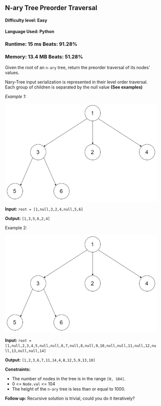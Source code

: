 ## N-ary Tree Preorder Traversal

#### **Difficulty level:** Easy

#### **Language Used:** Python

### Runtime: 15 ms **Beats: 91.28%**
### Memory: 13.4 MB **Beats: 51.28%**

Given the root of an `n-ary` tree, return the preorder traversal of its nodes' values.

Nary-Tree input serialization is represented in their level order traversal. Each group of children is separated by the null value **(See examples)**

*Example 1:*

<img src='example1.png'>

**Input:** `root = [1,null,3,2,4,null,5,6]`

**Output:** `[1,3,5,6,2,4]`

Example 2:

<img src='example1.png'>

**Input:** `root = [1,null,2,3,4,5,null,null,6,7,null,8,null,9,10,null,null,11,null,12,null,13,null,null,14]`

**Output:** `[1,2,3,6,7,11,14,4,8,12,5,9,13,10]`

**Constraints:**

- The number of nodes in the tree is in the range `[0, 104]`.
- 0 <= `Node.val` <= 104
- The height of the `n-ary` tree is less than or equal to 1000.

**Follow up:** Recursive solution is trivial, could you do it iteratively?
